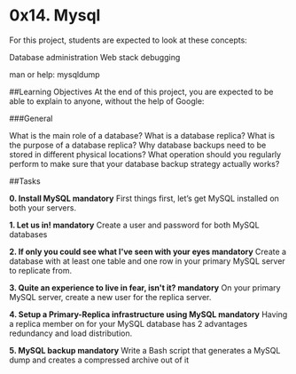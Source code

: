 # 0x14. Mysql

For this project, students are expected to look at these concepts:

Database administration
Web stack debugging

man or help: mysqldump

##Learning Objectives
At the end of this project, you are expected to be able to explain to anyone, without the help of Google:

###General

What is the main role of a database?
What is a database replica?
What is the purpose of a database replica?
Why database backups need to be stored in different physical locations?
What operation should you regularly perform to make sure that your database backup strategy actually works?

##Tasks

**0. Install MySQL mandatory**
First things first, let’s get MySQL installed on both your servers.

**1. Let us in! mandatory**
Create a user and password for both MySQL databases

**2. If only you could see what I've seen with your eyes mandatory**
Create a database with at least one table and one row in your primary MySQL server to replicate from.

**3. Quite an experience to live in fear, isn't it? mandatory**
On your primary MySQL server, create a new user for the replica server.

**4. Setup a Primary-Replica infrastructure using MySQL mandatory**
Having a replica member on for your MySQL database has 2 advantages redundancy and load distribution.

**5. MySQL backup mandatory**
Write a Bash script that generates a MySQL dump and creates a compressed archive out of it
